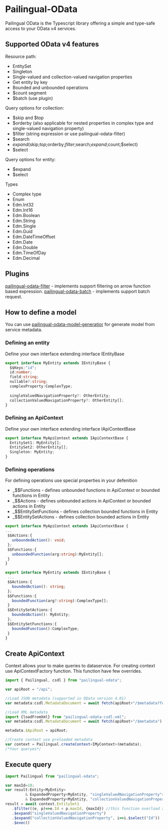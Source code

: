 # Pailingual-OData
Pailingual OData is the Typescript library offering a simple and type-safe access to your OData v4 services.

## Supported OData v4 features
Resource path:
 - EntitySet
 - Singleton
 - Single-valued and collection-valued navigation properties
 - Get entity by key
 - Bounded and unbounded operations
 - $count segment
 - $batch (use plugin)
 
Query options for collection:
  - $skip and $top
  - $orderby (also applicable for nested properties in complex type and single-valued navigation property)
  - $filter (string expression or use pailingual-odata-filter)
  - $search
  - $expand($skip;$top;$orderby;$filter;$search;$expand;$count;$select)
  - $select
  
Query options for entity:
  - $expand
  - $select

Types
  - Complex type
  - Enum
  - Edm.Int32
  - Edm.Int16
  - Edm.Boolean
  - Edm.String
  - Edm.Single
  - Edm.Guid
  - Edm.DateTimeOffset
  - Edm.Date
  - Edm.Double
  - Edm.TimeOfDay
  - Edm.Decimal
  
## Plugins
 [pailingual-odata-filter](https://www.npmjs.com/package/pailingual-odata-filter) - implements support filtering on arrow function based expression.
 [pailingual-odata-batch](https://www.npmjs.com/package/pailingual-odata-batch) - implements support batch request.

## How to define a model
You can use [pailingual-odata-model-generatior](https://www.npmjs.com/package/pailingual-odata-model-generator) for generate model from service metadata.

### Defining an entity
Define your own interface extending interface IEntityBase
```ts
export interface MyEntity extends IEntityBase {
  $$Keys:"id";
  id:number;
  field:string;
  nullable?:string;
  complexProperty:ComplexType;
  
  singleValuedNavigationProperty?: OtherEntity;
  collectionValuedNavigationProperty?: OtherEntity[];
}
```

### Defining an ApiContext
Define your own interface extending interface IApiContextBase
```ts
export interface MyApiContext extends IApiContextBase {
  EntitySet1: MyEntity[];
  EntitySet2: OtherEntity[];
  Singleton: MyEntity;
}
```

### Defining operations
For defining operations use special properties in your defenition
 * _$$Functions - defines unbounded functions in ApiContext or bounded functions in Entity
 * _$$Actions - defines unbounded actions in ApiContext or bounded actions in Entity
 * _$$EntitySetFunctions - defines collection bounded functions in Entity
 * _$$EntitySetActions - defines collection bounded actions in Entity
 
 ```ts
export interface MyApiContext extends IApiContextBase {
 ...
  $$Actions:{
    unboundedAction(): void;
  };
  $$Functions:{
    unboundedFunction(arg:string):MyEntity[];
  }
}

export interface MyEntity extends IEntityBase {
  ...
  $$Actions:{
    boundedAction(): string;
  };
  $$Functions:{
    boundedFunction(arg?:string):ComplexType[];
  }
  $$EntitySetActions:{
    boundedAction(): MyEntity;
  };
  $$EntitySetFunctions:{
    boundedFunction():ComplexType;
  }
}
 ```
 
 ## Create ApiContext

 Context allows your to make queries to dataservice. For creating context use ApiContextFactory function. This function have few overrides.
 ```ts
 import { Pailingual, csdl } from "pailingual-odata";
 
 var apiRoot = "/api";

 //Load JSON metadata (supported in OData version 4.01)
 var metadata:csdl.MetadataDocument = await fetch(apiRoot+"/$metadata?format=json").then(r=>r.json());

 //Load XML metadata
 import {loadFromXml} from "pailingual-odata-csdl-xml";
 var metadata:csdl.MetadataDocument = await fetch(apiRoot+"/$metadata").then(r=>r.text()).then(x=>loadFromXml(x));
 
 metadata.$ApiRoot = apiRoot;

 //Create context use preloaded metadata
 var context = Pailingual.createContext<IMyContext>(metadata);
 /*Your queryes*/
 ```
 
 ## Execute query

 ```ts
 import Pailingual from "pailingual-odata";

 var maxId=10;
 var result:Entity<MyEntity> 
          & ExpandedProperty<MyEntity, "singleValuedNavigationProperty"> 
          & ExpandedProperty<MyEntity, "collectionValuedNavigationProperty", Pick<MyEntity, "Id">> =null;
result = await context.EntitySet1
    .$filter((e, p)=>e.Id < p.maxId, {maxId}) //this function overload added pailingual-odata-filter
    .$expand("singleValuedNavigationProperty")
    .$expand("collectionValuedNavigationProperty", i=>i.$select("Id"))
    .$exec()
 ```
